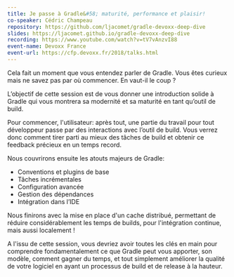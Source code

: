```yaml
---
title: Je passe à Gradle&#58; maturité, performance et plaisir!
co-speaker: Cédric Champeau
repository: https://github.com/ljacomet/gradle-devoxx-deep-dive
slides: https://ljacomet.github.io/gradle-devoxx-deep-dive
recording: https://www.youtube.com/watch?v=tV7vAnzvI88
event-name: Devoxx France
event-url: https://cfp.devoxx.fr/2018/talks.html
---
```


Cela fait un moment que vous entendez parler de Gradle. Vous êtes curieux mais ne savez pas par où commencer. En vaut-il le coup ?

L’objectif de cette session est de vous donner une introduction solide à Gradle qui vous montrera sa modernité et sa maturité en tant qu’outil de build.

Pour commencer, l'utilisateur: après tout, une partie du travail pour tout développeur passe par des interactions avec l’outil de build. Vous verrez donc comment tirer parti au mieux des tâches de build et obtenir ce feedback précieux en un temps record.

Nous couvrirons ensuite les atouts majeurs de Gradle:

* Conventions et plugins de base
* Tâches incrémentales
* Configuration avancée
* Gestion des dépendances
* Intégration dans l’IDE

Nous finirons avec la mise en place d'un cache distribué, permettant de réduire considérablement les temps de builds, pour l'intégration continue, mais aussi localement !

A l'issu de cette session, vous devriez avoir toutes les clés en main pour comprendre fondamentalement ce que Gradle peut vous apporter, son modèle, comment gagner du temps, et tout simplement améliorer la qualité de votre logiciel en ayant un processus de build et de release à la hauteur.